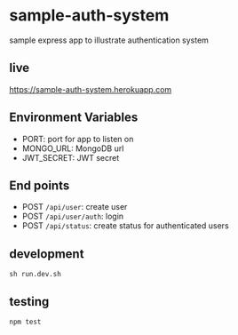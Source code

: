# sample-auth-system

sample express app to illustrate authentication system

## live

https://sample-auth-system.herokuapp.com

## Environment Variables

- PORT: port for app to listen on
- MONGO_URL: MongoDB url
- JWT_SECRET: JWT secret

## End points

- POST `/api/user`: create user
- POST `/api/user/auth`: login
- POST `/api/status`: create status for authenticated users

## development

```
sh run.dev.sh
```

## testing

```
npm test
```
